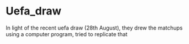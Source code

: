 # Uefa_draw
In light of the recent uefa draw (28th August), they drew the matchups using a computer program, tried to replicate that
